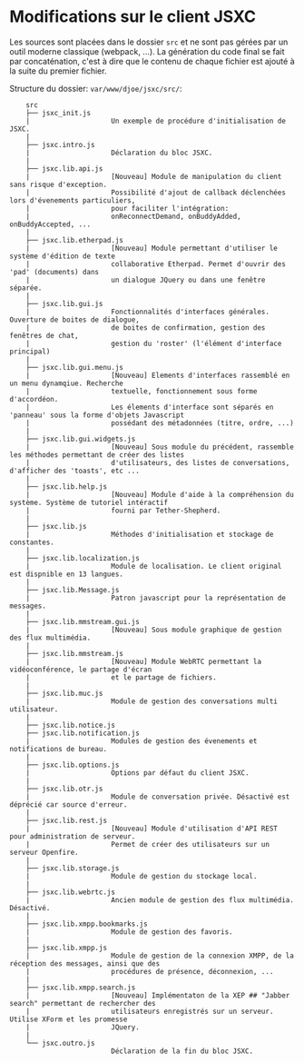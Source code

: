 # Modifications sur le client JSXC

Les sources sont placées dans le dossier `src` et ne sont pas gérées par un outil moderne classique (webpack, ...). 
La génération du code final se fait par concaténation, c'est à dire que le contenu de chaque fichier est ajouté à la suite
 du premier fichier.  

Structure du dossier: `var/www/djoe/jsxc/src/`:

        src
        ├── jsxc_init.js
        |                    Un exemple de procédure d'initialisation de JSXC.
        |
        ├── jsxc.intro.js
        |                    Déclaration du bloc JSXC. 
        |
        ├── jsxc.lib.api.js
        |                    [Nouveau] Module de manipulation du client sans risque d'exception.
        |                    Possibilité d'ajout de callback déclenchées lors d'évenements particuliers,
        |                    pour faciliter l'intégration:
        |                    onReconnectDemand, onBuddyAdded, onBuddyAccepted, ...
        |
        ├── jsxc.lib.etherpad.js
        |                    [Nouveau] Module permettant d'utiliser le système d'édition de texte 
        |                    collaborative Etherpad. Permet d'ouvrir des 'pad' (documents) dans 
        |                    un dialogue JQuery ou dans une fenêtre séparée.
        |                    
        ├── jsxc.lib.gui.js
        |                    Fonctionnalités d'interfaces générales. Ouverture de boites de dialogue, 
        |                    de boites de confirmation, gestion des fenêtres de chat, 
        |                    gestion du 'roster' (l'élément d'interface principal)
        |                      
        ├── jsxc.lib.gui.menu.js
        |                    [Nouveau] Elements d'interfaces rassemblé en un menu dynamqiue. Recherche 
        |                    textuelle, fonctionnement sous forme d'accordéon.
        |                    Les élements d'interface sont séparés en 'panneau' sous la forme d'objets Javascript
        |                    possédant des métadonnées (titre, ordre, ...)
        |                     
        ├── jsxc.lib.gui.widgets.js
        |                    [Nouveau] Sous module du précédent, rassemble les méthodes permettant de créer des listes
        |                    d'utilisateurs, des listes de conversations, d'afficher des 'toasts', etc ...
        |                    
        ├── jsxc.lib.help.js
        |                    [Nouveau] Module d'aide à la compréhension du système. Système de tutoriel intéractif 
        |                    fourni par Tether-Shepherd.
        |                    
        ├── jsxc.lib.js
        |                    Méthodes d'initialisation et stockage de constantes.
        |                    
        ├── jsxc.lib.localization.js
        |                    Module de localisation. Le client original est dispnible en 13 langues.
        |
        ├── jsxc.lib.Message.js
        |                    Patron javascript pour la représentation de messages. 
        |
        ├── jsxc.lib.mmstream.gui.js
        |                    [Nouveau] Sous module graphique de gestion des flux multimédia.   
        |
        ├── jsxc.lib.mmstream.js
        |                    [Nouveau] Module WebRTC permettant la vidéoconférence, le partage d'écran
        |                    et le partage de fichiers. 
        |
        ├── jsxc.lib.muc.js
        |                    Module de gestion des conversations multi utilisateur.
        |
        ├── jsxc.lib.notice.js
        ├── jsxc.lib.notification.js
        |                    Modules de gestion des évenements et notifications de bureau.
        |                     
        ├── jsxc.lib.options.js
        |                    Options par défaut du client JSXC.
        |
        ├── jsxc.lib.otr.js
        |                    Module de conversation privée. Désactivé est déprécié car source d'erreur.
        |
        ├── jsxc.lib.rest.js
        |                    [Nouveau] Module d'utilisation d'API REST pour administration de serveur. 
        |                    Permet de créer des utilisateurs sur un serveur Openfire.
        |
        ├── jsxc.lib.storage.js
        |                    Module de gestion du stockage local.  
        |
        ├── jsxc.lib.webrtc.js
        |                    Ancien module de gestion des flux multimédia. Désactivé.
        |
        ├── jsxc.lib.xmpp.bookmarks.js
        |                    Module de gestion des favoris. 
        |
        ├── jsxc.lib.xmpp.js
        |                    Module de gestion de la connexion XMPP, de la réception des messages, ainsi que des 
        |                    procédures de présence, déconnexion, ...
        |                    
        ├── jsxc.lib.xmpp.search.js
        |                    [Nouveau] Implémentaton de la XEP ## "Jabber search" permettant de rechercher des 
        |                    utilisateurs enregistrés sur un serveur. Utilise XForm et les promesse
        |                    JQuery.
        |
        └── jsxc.outro.js
                             Déclaration de la fin du bloc JSXC.
